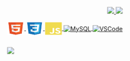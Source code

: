 
<div align="center">
   <a href="https://github.com/AlvesRafaelVi">
  <img height="120em" src="https://github-readme-stats.vercel.app/api?username=RafaelAlves&show_icons=true&theme=Dark&include_all_commits=true&count_private=true"/>
  <img height="120em" src="https://github-readme-stats.vercel.app/api/top-langs/?username=RafaelAlves&layout=compact&langs_count=7&theme=Dark"/>
</div>
</div>

<div style="display: inline_block"><br>
  <img align="center" alt="HTML"   height="30" width="40" src="https://raw.githubusercontent.com/devicons/devicon/master/icons/html5/html5-original.svg">
  <img align="center" alt="CSS"    height="30" width="40" src="https://raw.githubusercontent.com/devicons/devicon/master/icons/css3/css3-original.svg">
  <img align="center" alt="Js"     height="30" width="40" src="https://raw.githubusercontent.com/devicons/devicon/master/icons/javascript/javascript-plain.svg">
  <img align="center" alt="MySQL"  height="30" width="40" src="https://cdn.jsdelivr.net/gh/devicons/devicon/icons/mysql/mysql-original-wordmark.svg" />
  <img align="center" alt="VSCode" height="30" width="40" src="https://cdn.jsdelivr.net/gh/devicons/devicon/icons/vscode/vscode-original-wordmark.svg" />
</div>

##

<div> 
  <a href="https://www.linkedin.com/in/rafael-alves-1709a6173/" target="_blank"><img src="https://img.shields.io/badge/-LinkedIn-%230077B5?style=for-the-badge&logo=linkedin&logoColor=white" target="_blank"></a> 
</div>
